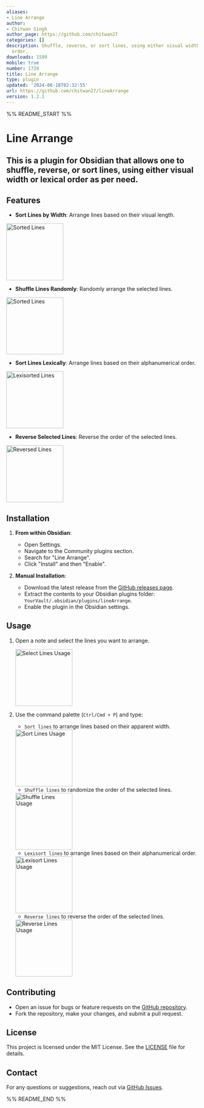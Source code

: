 ```yaml
---
aliases:
- Line Arrange
author:
- Chitwan Singh
author_page: https://github.com/chitwan27
categories: []
description: Shuffle, reverse, or sort lines, using either visual width or lexical
  order.
downloads: 1599
mobile: true
number: 1720
title: Line Arrange
type: plugin
updated: '2024-08-18T02:32:55'
url: https://github.com/chitwan27/lineArrange
version: 1.2.1
---
```


%% README_START %%

# Line Arrange

## This is a plugin for Obsidian that allows one to shuffle, reverse, or sort lines, using either visual width or lexical order as per need.

## Features

- **Sort Lines by Width**: Arrange lines based on their visual length.

<img src="https://raw.githubusercontent.com/chitwan27/lineArrange/HEAD/.\assets\sorted.png" alt="Sorted Lines" width="auto" height="150px" />

- **Shuffle Lines Randomly**: Randomly arrange the selected lines.

<img src="https://raw.githubusercontent.com/chitwan27/lineArrange/HEAD/.\assets\shuffled.png" alt="Sorted Lines" width="auto" height="150px" />

- **Sort Lines Lexically**: Arrange lines based on their alphanumerical order.

<img src="https://raw.githubusercontent.com/chitwan27/lineArrange/HEAD/.\assets\lexisrted.png" alt="Lexisorted Lines" width="auto" height="150px" />

- **Reverse Selected Lines**: Reverse the order of the selected lines.

<img src="https://raw.githubusercontent.com/chitwan27/lineArrange/HEAD/.\assets\reversed.png" alt="Reversed Lines" width="auto" height="150px" />

## Installation

1. **From within Obsidian**:
   - Open Settings.
   - Navigate to the Community plugins section.
   - Search for "Line Arrange".
   - Click "Install" and then "Enable".

2. **Manual Installation**:
   - Download the latest release from the [GitHub releases page](https://github.com/chitwan27/lineArrange/releases).
   - Extract the contents to your Obsidian plugins folder: `YourVault/.obsidian/plugins/lineArrange`.
   - Enable the plugin in the Obsidian settings.

## Usage

1. Open a note and select the lines you want to arrange.

   <img src="https://raw.githubusercontent.com/chitwan27/lineArrange/HEAD/.\assets\select.png" alt="Select Lines Usage" width="auto" height="150px" />


2. Use the command palette (`Ctrl/Cmd + P`) and type:
   - `Sort lines` to arrange lines based on their apparent width.

   <img src="https://raw.githubusercontent.com/chitwan27/lineArrange/HEAD/.\assets\sort.png" alt="Sort Lines Usage" width="auto" height="150px" />

   - `Shuffle lines` to randomize the order of the selected lines.

   <img src="https://raw.githubusercontent.com/chitwan27/lineArrange/HEAD/.\assets\shuffle.png" alt="Shuffle Lines Usage" width="auto" height="150px" />

   - `Lexisort lines` to arrange lines based on their alphanumerical order.

   <img src="https://raw.githubusercontent.com/chitwan27/lineArrange/HEAD/.\assets\lexisrt.png" alt="Lexisort Lines Usage" width="auto" height="150px" />

   - `Reverse lines` to reverse the order of the selected lines.

   <img src="https://raw.githubusercontent.com/chitwan27/lineArrange/HEAD/.\assets\reverse.png" alt="Reverse Lines Usage" width="auto" height="150px" />

## Contributing

- Open an issue for bugs or feature requests on the [GitHub repository](https://github.com/chitwan27/lineArrange/issues).
- Fork the repository, make your changes, and submit a pull request.

## License

This project is licensed under the MIT License. See the [LICENSE](https://github.com/chitwan27/lineArrange/blob/master/LICENSE) file for details.

## Contact

For any questions or suggestions, reach out via [GitHub Issues](https://github.com/chitwan27/lineArrange/issues).


%% README_END %%